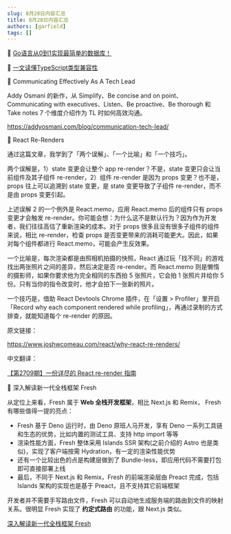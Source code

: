 ```yaml
---
slug: 8月28日内容汇总
title: 8月28日内容汇总
authors: [garfield]
tags: []
---
```


📒 [Go语言从0到1实现最简单的数据库！](https://mp.weixin.qq.com/s/VFS4TWi3OpeAegScZ4cJRw)

📒 [一文读懂TypeScript类型兼容性](https://mp.weixin.qq.com/s/IRGAN0e9tbL5hwG4hx1kxQ)

📒 Communicating Effectively As A Tech Lead

Addy Osmani 的新作，从 Simplify、Be concise and on point、Communicating with executives、Listen、Be proactive、Be thorough 和 Take notes 7 个维度介绍作为 TL 时如何高效沟通。

https://addyosmani.com/blog/communication-tech-lead/

📒 React Re-Renders

通过这篇文章，我学到了「两个误解」、「一个比喻」和「一个技巧」。

两个误解是，1）state 变更会让整个 app re-render？不是，state 变更只会让当前组件及其子组件 re-render，2）组件 re-render 是因为 props 变更？也不是，props 往上可以追溯到 state 变更，是 state 变更导致了子组件 re-render，而不是由 props 变更引起。

上述误解 2 的一个例外是 React.memo，应用 React.memo 后的组件只有 props 变更才会触发 re-render。你可能会想：为什么这不是默认行为？因为作为开发者，我们往往高估了重新渲染的成本。对于 props 很多且没有很多子组件的组件来说，相比 re-render，检查 props 是否变更带来的消耗可能更大。因此，如果对每个组件都进行 React.memo，可能会产生反效果。

一个比喻是，每次渲染都是由照相机拍摄的快照，React 通过玩「找不同」的游戏找出两张照片之间的差异，然后决定是否 re-render。而 React.memo 则是懒惰的摄影师，如果你要求他为完全相同的东西拍 5 张照片，它会拍 1 张照片并给你 5 份。只有当你的指令改变时，他才会拍下一张新的照片。

一个技巧是，借助 React Devtools Chrome 插件，在「设置 > Profiler」里开启「Record why each component rendered while profiling」，再通过录制的方式排查，就能知道每个 re-render 的原因。

原文链接：

https://www.joshwcomeau.com/react/why-react-re-renders/

中文翻译：

[【第2709期】一份详尽的 React re-render 指南](https://mp.weixin.qq.com/s/SH7N2f5ZhUhysQ7_G2s9rQ)

📒 深入解读新一代全栈框架 Fresh

从定位上来看，Fresh 属于 **Web 全栈开发框架**，相比 Next.js 和 Remix， Fresh 有哪些值得一提的亮点：

- Fresh 基于 Deno 运行时，由 Deno 原班人马开发，享有 Deno 一系列工具链和生态的优势，比如内置的测试工具、支持 http import 等等
- 渲染性能方面，Fresh 整体采用 Islands SSR 架构(之前介绍的 Astro 也是类似)，实现了客户端按需 Hydration，有一定的渲染性能优势
- 还有一个比较出色的点是构建层做到了 Bundle-less，即应用代码不需要打包即可直接部署上线
- 最后，不同于 Next.js 和 Remix，Fresh 的前端渲染层由 Preact 完成，包括 Islands 架构的实现也是基于 Preact，且不支持其它前端框架

开发者并不需要手写路由文件，Fresh 可以自动地生成服务端的路由到文件的映射关系。很明显 Fresh 实现了 **约定式路由** 的功能，跟 Next.js 类似。

[深入解读新一代全栈框架 Fresh](https://mp.weixin.qq.com/s/8qNI4a-3P2KId9WRAnz2dw)

